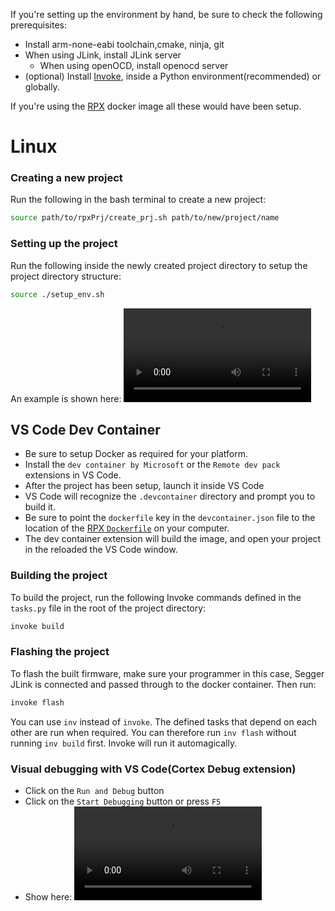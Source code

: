 If you're setting up the environment by hand, be sure to check the following prerequisites:
- Install arm-none-eabi toolchain,cmake, ninja, git
- When using JLink, install JLink server 
    - When using openOCD, install openocd server
- (optional) Install [Invoke](https://www.pyinvoke.org/installing.html), inside a Python environment(recommended) or globally.  

If you're using the [RPX](https://github.com/raynayx/rpxContainer) docker image all these would have been setup.

# Linux
### Creating a new project
Run the following in the bash terminal to create a new project:
```bash
source path/to/rpxPrj/create_prj.sh path/to/new/project/name
```

### Setting up the project
Run the following inside the newly created project directory
to setup the project directory structure:
```bash
source ./setup_env.sh
```

An example is shown here:
<video src="https://github.com/user-attachments/assets/b9e21091-6f66-4a28-a441-bed802aba50b" controls="controls"></video>





## VS Code Dev Container
- Be sure to setup Docker as required for your platform.
- Install the `dev container by Microsoft` or the `Remote dev pack` extensions in VS Code.
- After the project has been setup, launch it inside VS Code
- VS Code will recognize the `.devcontainer` directory and 
prompt you to build it.
- Be sure to point the `dockerfile` key in the `devcontainer.json` file to the location of the [RPX `Dockerfile`](https://github.com/raynayx/rpxContainer) on your computer.
- The dev container extension will build the image, and open your project in the reloaded the VS Code window.


### Building the project
To build the project, run the following Invoke commands defined in the `tasks.py` file in the root of the project directory:
```bash
invoke build
```
### Flashing the project
To flash the built firmware, make sure your programmer in this case, Segger JLink is connected and passed through to the docker container.
Then run:
```bash
invoke flash
```

You can use `inv` instead of `invoke`. The defined tasks that depend on each other are run when required.
You can therefore run `inv flash` without running `inv build` first. Invoke will run it automagically.

### Visual debugging with VS Code(Cortex Debug extension)
- Click on the `Run and Debug` button
- Click on the `Start Debugging` button or press `F5`
- Show here:
<video src="https://github.com/user-attachments/assets/1d022889-8f8c-42bd-8c4a-9c33c71aed86" controls="controls"></video>

<!-- # Windows
- If PowerShell execution is disabled, run:
    `Set-ExecutionPolicy RemoteSigned` in a PowerShell terminal with administrative privileges
-  -->



